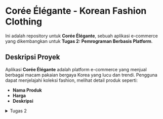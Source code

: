 # Corée Élégante - Korean Fashion Clothing

Ini adalah repository untuk **Corée Élégante**, sebuah aplikasi e-commerce yang dikembangkan untuk **Tugas 2: Pemrograman Berbasis Platform**.

## Deskripsi Proyek
Aplikasi **Corée Élégante** adalah platform e-commerce yang menjual berbagai macam pakaian bergaya Korea yang lucu dan trendi. Pengguna dapat menjelajahi koleksi fashion, melihat detail produk seperti:
- **Nama Produk**
- **Harga**
- **Deskripsi**

<details>
  <summary>Tugas 2 </summary>

# TUGAS 2
## Implementasi demi langkah
Berikut adalah beberapa langkah yang saya lakukan untuk menyelesaikan checklist tugas 2 ini:

1. **Mengonfigurasi Git**
   - Menginstal Git, mengatur nama pengguna dan email, lalu membuat SSH key untuk autentikasi otomatis tanpa password.

2. **Membuat Repositori**
   - Inisiasi repositori lokal dengan `git init`, membuat repositori di GitHub, dan menghubungkannya ke repositori lokal.

3. **Instalasi Virtual Environment**
   - Membuat virtual environment, mengaktifkannya, dan menginstal Django.

4. **Inisiasi Proyek Django**
   - Menjalankan perintah untuk memulai proyek baru, membuat aplikasi, dan mengonfigurasi URL serta pengaturan yang diperlukan.

5. **Mengonfigurasi Arsitektur MVT**
   - Mengonfigurasi URL routing dengan membuat `urls.py` di aplikasi dan menambahkannya ke `urls.py` proyek menggunakan `include()`.
   - Membuat template HTML di direktori `templates` aplikasi.
   - Menggunakan fungsi `render()` di `views.py` untuk menampilkan data dari model.
   - Mendefinisikan model di `models.py`, lalu menjalankan `makemigrations` dan `migrate` untuk menyinkronkan model dengan basis data.

## Bagan Request-Response Django

Berikut adalah bagan dari alur request client ke web aplikasi :
![Flow Diagram](diagram/diagram.jpg)

- **urls.py**: Bertugas untuk menerima request dari client dan memetakan request tersebut ke fungsi yang sesuai di `views.py`. Setiap path di URL ditangani oleh handler tertentu di views.

- **views.py**: Berfungsi untuk mengambil data dari `models.py` (jika diperlukan) dan merender template HTML yang akan dikirimkan kembali kepada client sebagai response. `views.py` mengelola logika di antara URL request, data, dan tampilan.

- **models.py**: Mengelola data yang disimpan dalam database dengan menggunakan Object-Relational Mapping (ORM) yang disediakan oleh Django. Di sini, struktur data dan relasinya didefinisikan dan digunakan oleh `views.py`.

- **templates**: Berisi file HTML yang di-render oleh `views.py` dan ditampilkan kepada pengguna sebagai output. Template ini dapat menggunakan sintaks Django untuk menyisipkan data dinamis dari server ke dalam tampilan statis.

## Fungsi Git dalam Pengembangan Perangkat Lunak
Git berfungsi sebagai sistem kontrol versi yang melacak perubahan kode, memungkinkan kolaborasi, dan mengelola branch untuk pengembangan fitur baru, serta mempermudah pengelolaan proyek perangkat lunak.

## Mengapa Framework Django Dijadikan Permulaan Pembelajaran Pengembangan Perangkat Lunak?
Menurut saya, framework Django dipilih karena full-stack framework-nya yang lengkap, mudah digunakan, memiliki dokumentasi kuat, dan prinsip "DRY" yang mendorong efisiensi serta kemudahan belajar bagi pemula.

## Mengapa Model pada Django Disebut sebagai ORM?
Model di Django disebut ORM (Object-Relational Mapping) karena memungkinkan pengembang bekerja dengan data sebagai objek Python tanpa menulis SQL secara langsung, sehingga memudahkan interaksi dengan basis data.
<details>

<details>
  <summary>Tugas 3</summary>

# TUGAS 3

### 1. Mengapa kita memerlukan data delivery dalam pengimplementasian sebuah platform?
Data delivery itu penting banget dalam platform karena memungkinkan kita mengirimkan data dari satu bagian sistem ke bagian lainnya, misalnya dari client ke server. Dengan ini memungkinkan aplikasi kita untuk dinamis dan interaktif, di mana data bisa dikirim, disimpan, dan diambil sesuai kebutuhan.

### 2. Mana yang lebih baik antara XML dan JSON? Mengapa JSON lebih populer dibandingkan XML?
JSON lebih sering digunakan daripada XML karena lebih ringan dan lebih mudah dibaca. Sintaks JSON lebih sederhana dan tidak bertele-tele seperti XML yang memerlukan banyak tag pembuka dan penutup. Oleh karena itu, JSON lebih cepat dan lebih efisien, terutama dalam aplikasi web modern.

### 3. Jelaskan fungsi dari method `is_valid()` pada form Django dan mengapa kita membutuhkan method tersebut?
Method `is_valid()` berfungsi untuk memvalidasi input dari form sebelum data disimpan. Kita butuh method ini untuk memastikan bahwa data yang diinput oleh pengguna sesuai dengan aturan yang sudah ditentukan di model. Kalau tidak valid, Django akan mengembalikan error, sehingga kita bisa menangani kesalahan sebelum data disimpan.

### 4. Mengapa kita membutuhkan `csrf_token` saat membuat form di Django? Apa yang dapat terjadi jika kita tidak menambahkan `csrf_token` pada form Django? Bagaimana hal tersebut dapat dimanfaatkan oleh penyerang?
`csrf_token` sangat penting untuk melindungi aplikasi dari serangan CSRF (Cross-Site Request Forgery). Tanpa `csrf_token`, form kita rentan terhadap serangan di mana penyerang bisa membuat request yang tidak sah dari luar aplikasi. Jika tidak ditambahkan, aplikasi bisa dieksploitasi dengan mengirimkan request berbahaya seolah-olah berasal dari pengguna sah.

### 5. Jelaskan bagaimana cara kamu mengimplementasikan checklist di atas secara step-by-step?

1. **Membangun Kerangka Views (Skeleton):**
   - Pertama, membuat folder `templates` dan file `base.html`
   File ini berfungsi sebagai kerangka dasar yang akan di-extend oleh halaman lain. Dengan menggunakan kerangka ini, desain web bisa lebih konsisten dan kode jadi lebih rapi.
   - Dalam `base.html`, menambahkan tag `{% block %}` untuk membuat area yang nanti bisa diisi atau diubah oleh halaman lain.

2. **Mengganti Primary Key dari Integer ke UUID:**
   - Impor `uuid` di `models.py` dan mengganti field `id` di model `MoodEntry` dengan `UUIDField`. 
   Hal ini supaya setiap data mood punya ID unik yang lebih aman dan tidak bisa ditebak seperti ID integer.

3. **Membuat Form untuk Input Data Mood:**
   - Membuat file `forms.py` yang mendefinisikan form untuk input data
   - Kemudian, di `views.py`, membuat fungsi `create_clothing_entry` untuk menampilkan form dan menyimpan data yang di-submit oleh user ke database serta menambahkan `{% csrf_token %}` di template HTML untuk mengamankan form dari serangan.

4. **Mengembalikan Data dalam Format XML dan JSON:**
   - Di sini membuat dua fungsi, `show_xml` dan `show_json`, di `views.py`. 
   Keduanya bertanggung jawab untuk mengubah data ke format XML atau JSON. Setelah itu, menambahkan URL routing di `urls.py` supaya bisa diakses di browser atau API.

5. **Testing dengan Postman:**
   - Setelah server Django berjalan, membuka Postman dan coba kirim request GET ke endpoint `xml/` atau `json/` untuk melihat apakah data muncul dengan format yang benar. 
   Hal ini membantu memvalidasi bahwa data sudah dikirim dan diterima dengan baik oleh API.

## Screenshoot Postman
![Postman JSON](screenshoot/Screenshot%202024-09-17%20224213.png)
![Postman JSON ID](screenshoot/Screenshot%202024-09-17%20224755.png)
![Postman XML](screenshoot/Screenshot%202024-09-17%20224148.png)
![Postman XML ID](screenshoot/Screenshot%202024-09-17%20224721.png)

<details>

<details>
  <summary>Tugas 4 </summary>

# Tugas 4 - Django Authentication, Authorization, dan Manajemen Item

## 1. Perbedaan antara `HttpResponseRedirect()` dan `redirect()`

- **HttpResponseRedirect()**: Kelas respons bawaan Django yang digunakan untuk membuat respons HTTP dengan status 302 (Found). Hal ini berarti sumber daya telah dipindahkan sementara ke URL lain. HttpResponseRedirect() mengharuskan Anda memberikan URL tujuan sebagai argumen secara eksplisit.
- **redirect()**: Fungsi utilitas tingkat tinggi yang juga mengembalikan respons pengalihan (redirect) namun lebih fleksibel. redirect() dapat menerima URL, nama tampilan, atau ID objek, dan secara otomatis menghasilkan URL yang sesuai.

## 2. Cara Kerja Penghubungan Model Product dengan User

Penghubungan antara model Product dan User dilakukan melalui relasi **ForeignKey**. Setiap Product terhubung dengan satu User, yang berarti satu pengguna dapat memiliki banyak Product (relasi one-to-many). Pada model Product, atribut ForeignKey digunakan untuk merujuk ke model User. Jika pengguna dihapus, semua Product yang terkait dengan pengguna tersebut akan dihapus juga secara otomatis karena pengaturan `on_delete=models.CASCADE`, yang memastikan integritas data.

## 3. Perbedaan antara Authentication dan Authorization
### Authentication (Otentikasi)
Otentikasi adalah proses untuk memverifikasi identitas pengguna. Biasanya, ini dilakukan dengan memeriksa username dan password yang dimasukkan oleh pengguna. Contohnya, ketika pengguna memasukkan username dan password dengan benar, mereka akan diizinkan mengakses aplikasi.

### Authorization (Otorisasi)
Otorisasi adalah proses untuk menentukan apakah pengguna yang sudah terotentikasi memiliki izin atau hak akses untuk melakukan tindakan tertentu atau mengakses sumber daya tertentu. Misalnya, meskipun pengguna berhasil login, mereka mungkin tidak diizinkan mengakses halaman admin kecuali memiliki hak akses yang sesuai.

**Apa yang Terjadi Saat Pengguna Login?**
1. **Authentication**: Sistem memeriksa apakah username dan password yang dimasukkan sesuai dengan data di database.
2. **Pembuatan Sesi**: Jika kredensial benar, Django membuat sesi untuk pengguna agar mereka tetap login selama sesi tersebut berlangsung.
3. **Authorization**: Setelah otentikasi, sistem memeriksa izin pengguna untuk menentukan tindakan yang diperbolehkan berdasarkan peran dan izin yang diberikan.

## 4. Implementasi Authentication dan Authorization di Django

### Authentication di Django
Django memiliki sistem otentikasi bawaan untuk memverifikasi identitas pengguna. Beberapa fitur utama meliputi:
- **Model User**: Django menggunakan model `User` dari modul `django.contrib.auth` untuk menyimpan informasi pengguna, seperti username, password, email, dan izin.
- **Fungsi Otentikasi**:
  - `authenticate()`: Memeriksa kredensial pengguna.
  - `login()`: Memulai sesi pengguna yang telah berhasil terotentikasi.
  - `logout()`: Mengakhiri sesi pengguna dan menghapus data sesi.

### Bagaimana Django Mengingat Pengguna yang Telah Login?
Django menggunakan sesi untuk mengingat pengguna yang telah login. Session ID disimpan dalam cookie pada browser pengguna, dan setiap kali pengguna mengunjungi aplikasi, cookie ini dikirimkan ke server sehingga server dapat mengenali pengguna dan menjaga status login mereka.

### Kegunaan Lain dari Cookies
- Menyimpan preferensi pengguna, seperti pengaturan bahasa atau item yang terakhir dilihat.
- Melacak aktivitas pengguna untuk tujuan analitik atau personalisasi.

Namun, tidak semua cookies aman. Cookies dapat disalahgunakan oleh serangan seperti cross-site scripting (XSS). Django menyediakan pengaturan keamanan seperti `HttpOnly`, yang mencegah akses ke cookie oleh JavaScript, serta `Secure`, yang memastikan cookie hanya dikirim melalui koneksi HTTPS.

## 6. Implementasi Checklist
### 1. Membuat Fungsi Registrasi, Login, dan Logout
- Menggunakan `UserCreationForm` untuk registrasi pengguna baru dan `AuthenticationForm` untuk login.
- Setelah login berhasil, sistem membuat session untuk pengguna.
- Saat logout, session dan cookie terkait akan dihapus.

### 2. Membuat Dummy Data untuk Pengguna
- Membuat dua akun pengguna.
- Menambahkan tiga item skincare dummy untuk setiap pengguna, yang dihubungkan melalui model `Item` menggunakan relasi ForeignKey.

### 3. Menghubungkan Model Item dengan User
- Menambahkan atribut `owner` ke model `Item` yang berupa `ForeignKey` ke model `User`. Ini memastikan setiap item dimiliki oleh pengguna yang tepat.

### 4. Menampilkan Username dan Menggunakan Cookie
- Menampilkan username pengguna yang login menggunakan `request.user.username` di halaman utama.
- Mencatat waktu login terakhir menggunakan cookie bernama `last_login`, yang dihapus saat pengguna logout.

### 5. Menyimpan dan Push ke GitHub
- Setelah memastikan fitur berjalan dengan baik, saya melakukan commit terhadap perubahan dan mem-push-nya ke GitHub, sesuai checklist yang ada.

<details>

<details>
  <summary>Tugas 5</summary>

# Tugas 5

## 1. Urutan Prioritas CSS Selector
Ketika terdapat beberapa CSS selector yang diterapkan pada elemen HTML yang sama, browser menggunakan **specificity** untuk menentukan gaya yang diterapkan. Urutan prioritasnya adalah:

1. **Inline CSS**: Gaya yang ditulis langsung di elemen HTML menggunakan atribut `style`.
   - Contoh: `<div style="color: red;">Teks</div>`
   
2. **ID Selector**: Selector menggunakan ID elemen (misalnya `#myId`).
   - Contoh: `#myDiv { color: blue; }`
   
3. **Class, Attribute, dan Pseudo-class Selector**: Selector berdasarkan class (`.class`), atribut (`[type="text"]`), atau pseudo-class (`:hover`).
   - Contoh: `.myClass { color: green; }`
   
4. **Element/Tag Selector**: Selector berdasarkan elemen HTML (misalnya `div`, `p`, `h1`).
   - Contoh: `div { color: black; }`

Jika dua selector memiliki specificitas yang sama, aturan yang muncul **terakhir** dalam file CSS akan diterapkan (konsep **cascading**).

## 2. Pentingnya Responsive Design dalam Pengembangan Web
Responsive design adalah pendekatan desain web yang memungkinkan tampilan website beradaptasi dengan berbagai ukuran layar dan perangkat, seperti desktop, tablet, atau smartphone.

### Pentingnya Responsive Design:
- Pengalaman Pengguna (User Experience): Tampilan website tetap optimal di berbagai perangkat.
- SEO (Search Engine Optimization): Mesin pencari seperti Google memberikan peringkat lebih tinggi pada situs yang responsif.
- Aksesibilitas: Memastikan website dapat diakses dengan baik - dari perangkat apapun, memberikan pengalaman yang seragam.

### Contoh Aplikasi:
- Sudah Menerapkan Responsive Design: Instagram – antarmuka beradaptasi dengan baik di desktop dan mobile.
- Belum Menerapkan Responsive Design: Beberapa situs lama yang tidak dirancang untuk mobile masih menampilkan elemen yang tidak teratur pada perangkat kecil.

## 3. Perbedaan Margin, Border, dan Padding
Ketiganya merupakan bagian dari CSS Box Model, yang mengatur spasi di sekitar elemen.

### Margin: Ruang di luar border elemen, memberikan jarak antara elemen lain.
Contoh: margin: 10px; (jarak antar elemen dengan elemen lain).

### Border: Garis di sekitar elemen, memisahkan konten dan margin.
Contoh: border: 2px solid black; (border berwarna hitam di sekitar elemen).

### Padding: Ruang di dalam border, memberikan jarak antara konten elemen dan border.
Contoh: padding: 10px; (memberi ruang di dalam elemen, antara konten dan border).


## 4. Konsep Flexbox dan Grid Layout
### Flexbox
Flexbox adalah layout model di CSS yang digunakan untuk mengatur elemen dalam satu dimensi (baik baris maupun kolom). Kegunaan utamanya adalah untuk mempermudah perataan elemen, pembagian ruang, dan fleksibilitas konten.

### Grid Layout
CSS Grid adalah layout model dua dimensi yang memungkinkan kita untuk membuat tata letak kompleks dengan kolom dan baris. Grid lebih cocok untuk struktur halaman yang lebih kompleks dibanding Flexbox.

## 5. Pengimplementasian Checklist secara Step-by-Step: 
Berikut adalah beberapa yang saya lakukan untuk memenuhi checklist pada tugas ke 5 :
### 1. Menambahkan Tailwind ke Aplikasi
Saya mengintegrasikan Tailwind CSS ke dalam aplikasi dengan menambahkan CDN ke dalam base.html agar semua halaman aplikasi dapat menggunakan utility classes dari Tailwind untuk styling.

### 2. Menambahkan Fitur "Edit"
Saya membuat fungsi edit item di views.py untuk memungkinkan pengguna mengedit item yang telah ditambahkan. Saya juga menambahkan form di edit_item.html untuk mengisi detail item yang akan diubah.

### 3. Menambahkan Fitur "Delete"
Saya menambahkan fitur delete untuk menghapus item yang sudah di-add. Ini dilakukan dengan menambahkan fungsi delete di views.py dan menambahkan tombol delete di main.html yang memungkinkan pengguna menghapus item.

### 4. Membuat Navbar Sederhana
Saya mendesain navbar awal yang hanya berisi tombol logout dan ucapan selamat datang kepada pengguna, yang terhubung dengan template base.html agar muncul di semua halaman.

### 5. Konfigurasi Static Files
Saya melakukan pengaturan file statis di settings.py, menambahkan konfigurasi STATIC_URL dan STATICFILES_DIRS untuk memastikan bahwa CSS, gambar, dan JavaScript dapat diakses oleh aplikasi.

### 6. Membuat Sketsa Desain di Canva
Sebelum melakukan styling, saya membuat sketsa tampilan aplikasi menggunakan Canva untuk memvisualisasikan desain halaman dan navigasi.

### 7. Menambahkan Styling dengan Tailwind dan CSS
Saya melakukan styling halaman login, register, home, create clothing entry, dan edit clothingdengan kombinasi Tailwind dan CSS. Setiap halaman disesuaikan dengan layout dan tampilan yang diinginkan.

### 8. Mendesain Navbar dengan Beberapa Pilihan Button
Saya memperluas navbar dengan menambahkan beberapa pilihan navigasi:
Home: Mengarah ke main.html.
Products: Mengarah ke proucts.html.

### 9. Push Github dan PWS
Setelah selesai dengan pengembangan dan penambahan fitur, saya melakukan push ke repository GitHub dan melakukan deploy ke PWS untuk memastikan aplikasi dapat diakses secara online.

<details>

<details>
  <summary>Tugas 6</summary>

# Tugas 6
### 1. Manfaat JavaScript
- **Interaktivitas**: Dengan JavaScript, elemen seperti tombol, form, atau konten dapat diubah secara dinamis tanpa memuat ulang halaman, sehingga meningkatkan pengalaman pengguna (user experience).
- **Kecepatan**: JavaScript dijalankan langsung di browser pengguna, yang berarti tidak ada waktu tunda komunikasi dengan server.
- **Kompatibilitas**: JavaScript mendukung berbagai browser dan platform, membuatnya fleksibel untuk berbagai jenis aplikasi.
- **Ekosistem yang Kuat**: Banyak framework dan pustaka JavaScript, seperti React, Angular, dan Vue.js, yang membantu mempercepat pengembangan.
- **Fungsi Asynchronous**: Dengan dukungan asynchronous, aplikasi dapat memuat data di latar belakang tanpa mengganggu interaksi pengguna.

### 2. Fungsi Penggunaan `await` dalam `fetch()`
`await` digunakan untuk menunggu hingga `fetch()` menyelesaikan eksekusi dan mengembalikan hasil. Ini sangat berguna untuk menangani operasi asynchronous, seperti mengambil data dari server, tanpa harus menggunakan callback atau promises secara eksplisit.

### 3. Mengapa Menggunakan Decorator csrf_exempt pada View untuk AJAX POST?
Decorator csrf_exempt digunakan untuk menonaktifkan pemeriksaan Cross-Site Request Forgery (CSRF) pada view tertentu, terutama saat mengembangkan aplikasi menggunakan AJAX POST. CSRF adalah mekanisme keamanan yang mencegah serangan berbahaya dengan memastikan bahwa permintaan POST berasal dari sumber yang sah.

Pada AJAX POST, sering kali token CSRF tidak otomatis dikirimkan, sehingga request akan diblokir kecuali token disertakan. Namun, penggunaan csrf_exempt harus dilakukan dengan hati-hati agar tidak membuka celah keamanan dalam aplikasi.

### 4. Mengapa Pembersihan Data Input Pengguna Dilakukan di Backend, Bukan di Frontend?
Pembersihan data di backend penting untuk menjaga integritas data dan keamanan aplikasi. Meskipun pembersihan di frontend bisa dilakukan untuk memberikan pengalaman pengguna yang lebih baik, hal tersebut tidak cukup untuk mencegah serangan berbahaya, seperti:

- *** Validasi di frontend mudah di-bypass ***: Pengguna dapat mematikan JavaScript di browser mereka atau mengirim request yang dimodifikasi menggunakan alat seperti Postman.
- *** Keamanan *** : Backend perlu memverifikasi dan memvalidasi semua data untuk mencegah SQL injection, XSS (cross-site scripting), dan serangan lainnya.
- *** Konsistensi *** : Jika pembersihan hanya dilakukan di frontend, ada risiko bahwa data yang tidak divalidasi dengan benar masuk ke sistem backend.

### 5. Jelaskan bagaimana cara kamu mengimplementasikan checklist di atas secara step-by-step (bukan hanya sekadar mengikuti tutorial)!

## 1. Menampilkan Pesan Kesalahan Saat Login Gagal
Pada tahap ini, saya menambahkan fitur untuk menampilkan pesan kesalahan jika login pengguna gagal, misalnya ketika pengguna salah memasukkan username atau password. Pesan ini memberikan informasi yang jelas agar pengguna bisa memperbaiki input mereka dan mencoba lagi.

## 2. Membuat Fungsi untuk Menambahkan Item Menggunakan AJAX
Saya membuat fungsi yang memungkinkan pengguna menambahkan item baru ke daftar secara asinkron menggunakan AJAX. Dengan demikian, pengguna dapat menambahkan item tanpa perlu memuat ulang halaman, yang membuat aplikasi lebih responsif.

## 3. Menambahkan Routing untuk Fungsi `add_item_entry_ajax`
Langkah ini melibatkan penambahan routing untuk menghubungkan fungsi `add_item_entry_ajax` ke URL tertentu. Dengan ini, server dapat menerima data yang dikirim oleh pengguna dan memprosesnya dengan benar.

## 4. Menampilkan Data Item dengan `fetch()` API
Untuk menampilkan daftar item yang sudah tersimpan, saya menggunakan `fetch()` API agar data bisa ditampilkan kembali tanpa harus memuat ulang halaman. Hal ini membuat pengalaman pengguna lebih cepat dan dinamis.

## 5. Membuat Modal Sebagai Form Input untuk Menambahkan Item
Saya membuat modal yang berfungsi sebagai form input agar pengguna dapat menambahkan item baru dengan lebih interaktif. Modal ini memungkinkan pengguna memasukkan data tanpa perlu berpindah halaman.

## 6. Menambahkan Item Baru Menggunakan AJAX
Ketika pengguna menambahkan item baru, data tersebut dikirimkan ke server menggunakan AJAX. Hal ini memungkinkan penambahan item tanpa harus me-refresh halaman, memberikan pengalaman pengguna yang lebih lancar dan tanpa gangguan.

## 7. Melindungi Aplikasi dari Serangan Cross-Site Scripting (XSS)
Untuk melindungi aplikasi dari potensi serangan XSS, saya melakukan beberapa langkah proteksi baik di frontend maupun backend.

- **Uji XSS**: Saya melakukan pengujian dengan menyisipkan skrip XSS untuk melihat apakah aplikasi rentan terhadap serangan ini.
- **Menambahkan `strip_tags` di Backend**: Fungsi `strip_tags` digunakan untuk membersihkan data dari tag HTML berbahaya sebelum data diproses oleh server.
- **Pembersihan Data dengan DOMPurify**: Di frontend, saya menggunakan DOMPurify untuk membersihkan data sebelum ditampilkan, memastikan bahwa data yang dihasilkan aman dari potensi XSS.

## 8. Add, Commit, dan Push Perubahan ke GitHub
Setelah semua perubahan dilakukan, saya menyimpan dan memperbarui proyek dengan melakukan `add`, `commit`, dan `push` ke repositori GitHub untuk memastikan proyek tersimpan secara online dan up-to-date.

<details>

## Author
Nama: Waode Inaya Diza Mainah
NPM: 2306245711
Kelas: PBP B